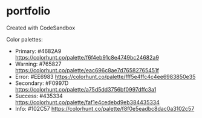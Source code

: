 # portfolio
Created with CodeSandbox

Color palettes: 

- Primary: #4682A9 https://colorhunt.co/palette/f6f4eb91c8e4749bc24682a9
- Warning: #765827 https://colorhunt.co/palette/eac696c8ae7d76582765451f
- Error: #EE6983 https://colorhunt.co/palette/fff5e4ffc4c4ee6983850e35
- Secondary: #F0997D https://colorhunt.co/palette/a75d5dd3756bf0997dffc3a1
- Success: #435334 https://colorhunt.co/palette/faf1e4cedebd9eb384435334
- Info: #102C57 https://colorhunt.co/palette/f8f0e5eadbc8dac0a3102c57
